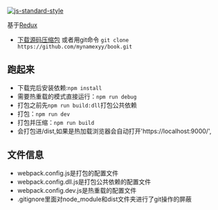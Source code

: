 [![js-standard-style](https://img.shields.io/badge/code%20style-standard-brightgreen.svg?style=flat)](http://standardjs.com/)

基于[Redux](https://github.com/reactjs/redux)
*  [下载源码压缩包](https://github.com/mynamexyy/book/archive/master.zip) 或者用git命令 `git clone https://github.com/mynamexyy/book.git`
## 跑起来
*  下载完后安装依赖:`npm install`
*  需要热重载的模式直接运行：`npm run debug`
*  打包之前先`npm run build:dll`打包公共依赖
*  打包：`npm run dev`
*  打包并压缩：`npm run build`
*  会打包进/dist,如果是热加载浏览器会自动打开'https://localhost:9000/',
## 文件信息
*  webpack.config.js是打包的配置文件
*  webpack.config.dll.js是打包公共依赖的配置文件
*  webpack.config.dev.js是热重载的配置文件
*  .gitignore里面对node_module和dist文件夹进行了git操作的屏蔽
